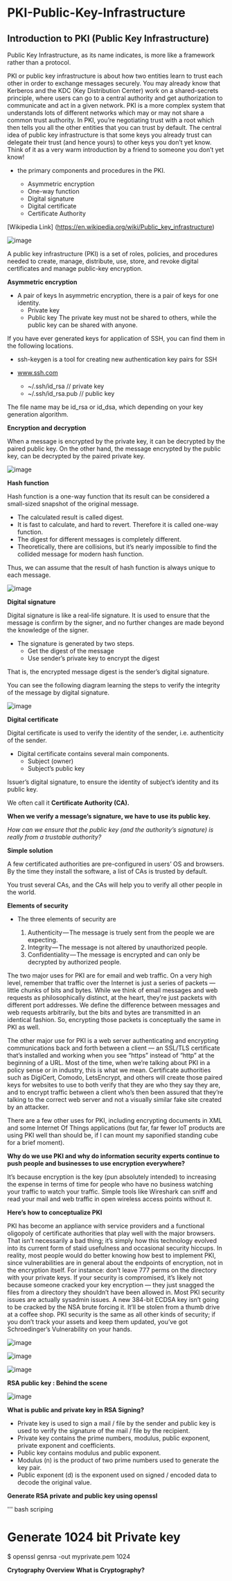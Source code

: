 # PKI-Public-Key-Infrastructure
## Introduction to PKI (Public Key Infrastructure)

Public Key Infrastructure, as its name indicates, is more like a framework rather than a protocol.

PKI or public key infrastructure is about how two entities learn to trust each other in order to exchange messages securely. You may already know that Kerberos and the KDC (Key Distribution Center) work on a shared-secrets principle, where users can go to a central authority and get authorization to communicate and act in a given network. PKI is a more complex system that understands lots of different networks which may or may not share a common trust authority. In PKI, you’re negotiating trust with a root which then tells you all the other entities that you can trust by default. The central idea of public key infrastructure is that some keys you already trust can delegate their trust (and hence yours) to other keys you don’t yet know. Think of it as a very warm introduction by a friend to someone you don’t yet know!

- the primary components and procedures in the PKI.

   - Asymmetric encryption
   - One-way function
   - Digital signature
   - Digital certificate
   - Certificate Authority

[Wikipedia Link] (https://en.wikipedia.org/wiki/Public_key_infrastructure)

![image](https://user-images.githubusercontent.com/61211023/124836354-c17b0080-df7a-11eb-9129-477405d9ae9f.png)

A public key infrastructure (PKI) is a set of roles, policies, and procedures needed to create, manage, distribute, use, store, and revoke digital certificates and manage public-key encryption.

**Asymmetric encryption**

- A pair of keys
In asymmetric encryption, there is a pair of keys for one identity.
   - Private key
   - Public key
The private key must not be shared to others, while the public key can be shared with anyone.

If you have ever generated keys for application of SSH, you can find them in the following locations.
- ssh-keygen is a tool for creating new authentication key pairs for SSH

- www.ssh.com

   - ~/.ssh/id_rsa // private key
   - ~/.ssh/id_rsa.pub // public key

The file name may be id_rsa or id_dsa, which depending on your key generation algorithm.

**Encryption and decryption**

When a message is encrypted by the private key, it can be decrypted by the paired public key.
On the other hand, the message encrypted by the public key, can be decrypted by the paired private key.

![image](https://user-images.githubusercontent.com/61211023/124837871-9c3bc180-df7d-11eb-87ac-48015fcc781a.png)

**Hash function**

Hash function is a one-way function that its result can be considered a small-sized snapshot of the original message. 
- The calculated result is called digest. 
- It is fast to calculate, and hard to revert. Therefore it is called one-way function.
- The digest for different messages is completely different. 
- Theoretically, there are collisions, but it’s nearly impossible to find the collided message for modern hash function. 

Thus, we can assume that the result of hash function is always unique to each message.

![image](https://user-images.githubusercontent.com/61211023/124838153-2b48d980-df7e-11eb-9eea-1b6123dfded7.png)

**Digital signature**

Digital signature is like a real-life signature. It is used to ensure that the message is confirm by the signer, and no further changes are made beyond the knowledge of the signer.
- The signature is generated by two steps.
   - Get the digest of the message
   - Use sender’s private key to encrypt the digest
    
That is, the encrypted message digest is the sender’s digital signature.

You can see the following diagram learning the steps to verify the integrity of the message by digital signature.

![image](https://user-images.githubusercontent.com/61211023/124838312-78c54680-df7e-11eb-81aa-d39b0e6e9faf.png)

**Digital certificate**

Digital certificate is used to verify the identity of the sender, i.e. authenticity of the sender. 

- Digital certificate contains several main components.
   - Subject (owner)
   - Subject’s public key
   
Issuer’s digital signature, to ensure the identity of subject’s identity and its public key. 

We often call it **Certificate Authority (CA).**

**When we verify a message’s signature, we have to use its public key.**

*How can we ensure that the public key (and the authority’s signature) is really from a trustable authority?*

**Simple solution**

A few certificated authorities are pre-configured in users’ OS and browsers. By the time they install the software, a list of CAs is trusted by default.

You trust several CAs, and the CAs will help you to verify all other people in the world.

**Elements of security**
- The three elements of security are

   1. Authenticity — The message is truely sent from the people we are expecting.
   2. Integrity — The message is not altered by unauthorized people.
   3. Confidentiality — The message is encrypted and can only be decrypted by authorized people.

The two major uses for PKI are for email and web traffic. On a very high level, remember that traffic over the Internet is just a series of packets — little chunks of bits and bytes. While we think of email messages and web requests as philosophically distinct, at the heart, they’re just packets with different port addresses. We define the difference between messages and web requests arbitrarily, but the bits and bytes are transmitted in an identical fashion. So, encrypting those packets is conceptually the same in PKI as well.

The other major use for PKI is a web server authenticating and encrypting communications back and forth between a client — an SSL/TLS certificate that’s installed and working when you see “https” instead of “http” at the beginning of a URL. Most of the time, when we’re talking about PKI in a policy sense or in industry, this is what we mean. Certificate authorities such as DigiCert, Comodo, LetsEncrypt, and others will create those paired keys for websites to use to both verify that they are who they say they are, and to encrypt traffic between a client who’s then been assured that they’re talking to the correct web server and not a visually similar fake site created by an attacker.

There are a few other uses for PKI, including encrypting documents in XML and some Internet Of Things applications (but far, far fewer IoT products are using PKI well than should be, if I can mount my saponified standing cube for a brief moment).

**Why do we use PKI and why do information security experts continue to push people and businesses to use encryption everywhere?**

It’s because encryption is the key (pun absolutely intended) to increasing the expense in terms of time for people who have no business watching your traffic to watch your traffic. Simple tools like Wireshark can sniff and read your mail and web traffic in open wireless access points without it.

**Here’s how to conceptualize PKI**

PKI has become an appliance with service providers and a functional oligopoly of certificate authorities that play well with the major browsers. That isn’t necessarily a bad thing; it’s simply how this technology evolved into its current form of staid usefulness and occasional security hiccups. In reality, most people would do better knowing how best to implement PKI, since vulnerabilities are in general about the endpoints of encryption, not in the encryption itself. For instance: don’t leave 777 perms on the directory with your private keys. If your security is compromised, it’s likely not because someone cracked your key encryption — they just snagged the files from a directory they shouldn’t have been allowed in. Most PKI security issues are actually sysadmin issues. A new 384-bit ECDSA key isn’t going to be cracked by the NSA brute forcing it. It’ll be stolen from a thumb drive at a coffee shop. PKI security is the same as all other kinds of security; if you don’t track your assets and keep them updated, you’ve got Schroedinger’s Vulnerability on your hands.

![image](https://user-images.githubusercontent.com/61211023/124841075-51717800-df84-11eb-8f7e-ee8c9a2a4829.png)

![image](https://user-images.githubusercontent.com/61211023/124841100-63ebb180-df84-11eb-85e4-8068abc6619b.png)

![image](https://user-images.githubusercontent.com/61211023/124841337-e4aaad80-df84-11eb-9b79-9ad39c5d310d.png)


**RSA public key : Behind the scene**

![image](https://user-images.githubusercontent.com/61211023/125069082-2f741480-e0ae-11eb-9497-3f690b20cae9.png)

**What is public and private key in RSA Signing?**
   - Private key is used to sign a mail / file by the sender and public key is used to verify the signature of the mail / file by the recipient.
   - Private key contains the prime numbers, modulus, public exponent, private exponent and coefficients.
   - Public key contains modulus and public exponent.
   - Modulus (n) is the product of two prime numbers used to generate the key pair.
   - Public exponent (d) is the exponent used on signed / encoded data to decode the original value.

**Generate RSA private and public key using openssl**

''' bash scriping
# Generate 1024 bit Private key
$ openssl genrsa -out myprivate.pem 1024


**Crytography Overview**
**What is Cryptography?**






